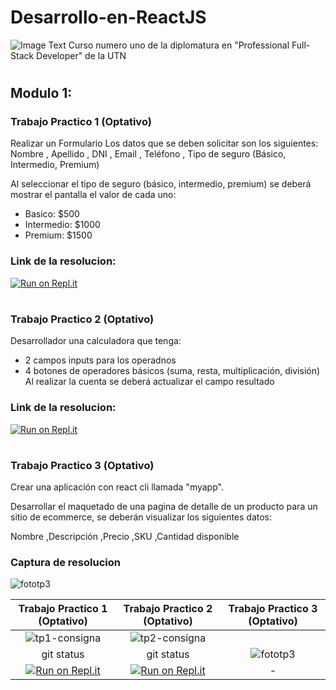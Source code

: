 # Desarrollo-en-ReactJS
![Image Text](https://www.frba.utn.edu.ar/wp-content/uploads/2016/08/logo-utn.ba-horizontal-e1471367724904.jpg)
Curso numero uno de la diplomatura en "Professional Full-Stack Developer" de la UTN
# 


## Modulo 1:

### Trabajo Practico 1 (Optativo)
Realizar un Formulario
Los datos que se deben solicitar son los siguientes:
 Nombre
, Apellido
, DNI
, Email
, Teléfono
, Tipo de seguro (Básico, Intermedio, Premium)

Al seleccionar el tipo de seguro (básico, intermedio, premium) se deberá mostrar el pantalla el valor de cada uno:
- Basico: $500
- Intermedio: $1000
- Premium: $1500

### Link de la resolucion: 
[![Run on Repl.it](https://repl.it/badge/github/freeCodeCamp/boilerplate-npm)](https://tp2-optativo.facumruiz.repl.co)

#

### Trabajo Practico 2 (Optativo)

Desarrollador una calculadora que tenga:

- 2 campos inputs para los operadnos
- 4 botones de operadores básicos (suma, resta, multiplicación, división)
Al realizar la cuenta se deberá actualizar el campo resultado

### Link de la resolucion: 
[![Run on Repl.it](https://repl.it/badge/github/freeCodeCamp/boilerplate-npm)](https://replit.com/@facumruiz/tp2-optativo)

#

### Trabajo Practico 3 (Optativo)

Crear una aplicación con react cli llamada "myapp". 

Desarrollar el maquetado de una pagina de detalle de un producto para un sitio de ecommerce, se deberán visualizar los siguientes datos:

Nombre
,Descripción
,Precio
,SKU
,Cantidad disponible

### Captura de resolucion
![fototp3](https://user-images.githubusercontent.com/80124560/190216658-263d31c1-896b-4651-bbfb-ec46fb3538d8.PNG)

| Trabajo Practico 1 (Optativo) | Trabajo Practico 2 (Optativo) | Trabajo Practico 3 (Optativo) |
| :---:         |     :---:      |          :---: |
|![tp1-consigna](https://user-images.githubusercontent.com/80124560/193945184-e9a1bde1-e9d7-4c62-a586-13e157288166.PNG)|![tp2-consigna](https://user-images.githubusercontent.com/80124560/193945377-85e20e4a-9060-4d86-9f97-923d6662708b.PNG)| |
| git status   | git status     | ![fototp3](https://user-images.githubusercontent.com/80124560/190216658-263d31c1-896b-4651-bbfb-ec46fb3538d8.PNG)   |
| [![Run on Repl.it](https://repl.it/badge/github/freeCodeCamp/boilerplate-npm)](https://replit.com/@facumruiz/tp2-optativo)    | [![Run on Repl.it](https://repl.it/badge/github/freeCodeCamp/boilerplate-npm)](https://replit.com/@facumruiz/tp2-optativo)      | -      |
